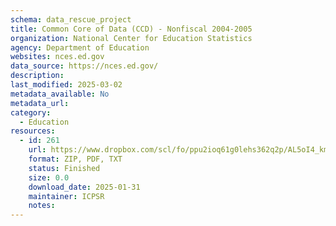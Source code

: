 ```yaml
---
schema: data_rescue_project 
title: Common Core of Data (CCD) - Nonfiscal 2004-2005
organization: National Center for Education Statistics
agency: Department of Education
websites: nces.ed.gov
data_source: https://nces.ed.gov/
description: 
last_modified: 2025-03-02
metadata_available: No
metadata_url: 
category:
  - Education 
resources:
  - id: 261
    url: https://www.dropbox.com/scl/fo/ppu2ioq61g0lehs362q2p/AL5oI4_kmByecWCPoIEQxUo?rlkey=mqwfzpu681gr1kdc5a8gxx44j&dl=0
    format: ZIP, PDF, TXT
    status: Finished
    size: 0.0
    download_date: 2025-01-31
    maintainer: ICPSR
    notes: 
---
```

